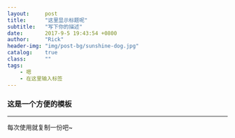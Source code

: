 ```yaml
---
layout:     post
title:      "这里显示标题呢"
subtitle:   "写下你的描述"
date:       2017-9-5 19:43:54 +0800
author:     "Rick"
header-img: "img/post-bg/sunshine-dog.jpg"
catalog:    true
class:      ""
tags:
    - 嗯
    - 在这里输入标签
---
```


### 这是一个方便的模板
***

每次使用就复制一份吧~